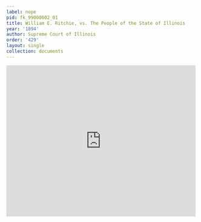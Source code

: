 ```yaml
---
label: nope
pid: fk_99000002_01
title: William E. Ritchie, vs. The People of the State of Illinois
year: '1894'
author: Supreme Court of Illinois
order: '429'
layout: single
collection: documents
---
```

<iframe src="https://northwestern.app.box.com/embed/s/7clmicra1sa7ak2quho7v6muc7otb32t?sortColumn=date&view=list" width="500" height="400" frameborder="0" allowfullscreen webkitallowfullscreen msallowfullscreen></iframe>

